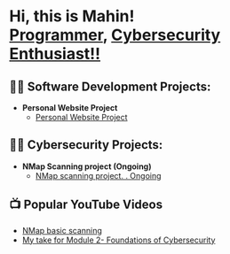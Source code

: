 <h1>Hi, this is Mahin! <br/><a href="https://github.com/mahin12">Programmer</a>, <a href="https://www.linkedin.com/in/joshmadakor/">Cybersecurity Enthusiast!!</a></h1>

<h2>👨‍💻 Software Development Projects:</h2>

- <b>Personal Website Project</b>
  - [Personal Website Project](https://mdmahinarafat.netlify.app/)

<h2>👨‍💻 Cybersecurity Projects:</h2>

- <b>NMap Scanning project (Ongoing)</b>
  - [NMap scanning project. . Ongoing](https://youtu.be/i-rUcpROfUY?si=vmy_5GWlDh7Xid4V)

<h2>📺 Popular YouTube Videos</h2>

- [NMap basic scanning](https://www.youtube.com/watch?v=i-rUcpROfUY)
- [My take for Module 2- Foundations of Cybersecurity](https://www.youtube.com/watch?v=TpMDvxs_dWQ)



